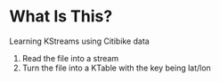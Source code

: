 # What Is This?

Learning KStreams using Citibike data

1. Read the file into a stream
1. Turn the file into a KTable with the key being lat/lon